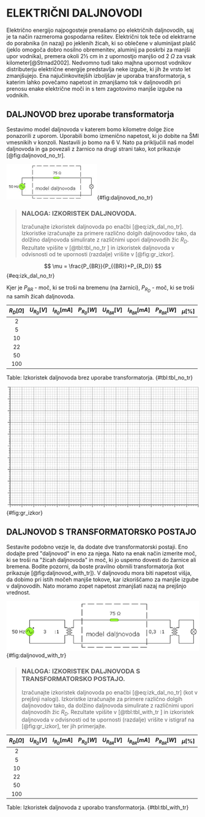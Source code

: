 # ELEKTRIČNI DALJNOVODI 

Električno energijo najpogosteje prenašamo po električnih daljnovodih, saj je ta način razmeroma gospodarna rešitev. Električni tok teče od elektrarne do porabnika (in nazaj) po jeklenih žicah, ki so oblečene v aluminijast plašč (jeklo omogoča dobro nosilno obremenitev, aluminij pa poskrbi za manjši
upor vodnika), premera okoli 2½ cm in z upornostjo manjšo od 2 $\Omega$ za vsak kilometer[@Strnad2002]. Nedvomno tudi tako majhna upornost vodnikov distributerju električne energije predstavlja neke izgube, ki jih že vrsto let zmanjšujejo. Ena najučinkovitejših izboljšav je uporaba transformatorja, s katerim lahko povečamo napetost in zmanjšamo tok v daljnovodih pri prenosu enake električne moči in s tem zagotovimo manjše izgube na vodnikih.

## DALJNOVOD brez uporabe transformatorja

Sestavimo model daljnovoda v katerem bomo kilometre dolge žice ponazorili z uporom. Uporabili bomo izmenično napetost, ki jo dobite na ŠMI vmesnikih v konzoli. Nastavili jo bomo na 6 V. Nato pa priključili naš model daljnovoda in ga povezali z žarnico na drugi strani tako, kot prikazuje [@fig:daljnovod_no_tr].

![Vezavna shema modela daljnovoda brez uporabe transformatorja.](./slike/11-model_dalnovoda.png){#fig:daljnovod_no_tr}

> ### NALOGA: IZKORISTEK DALJNOVODA.  
> Izračunajte izkoristek daljnovoda po enačbi [@eq:izk_dal_no_tr]. Izkoristke izračunajte za primere različno dolgih daljnovodov tako, da dolžino daljnovoda simulirate z različnimi upori daljnovodih žic $R_D$. Rezultate vpišite v [@tbl:tbl_no_tr ] in izkoristek daljnovoda v odvisnosti od te upornosti (razdalje) vrišite v [@fig:gr_izkor].

$$ \mu = \frac{P_{BR}}{P_{{BR}}+P_{R_D}} $${#eq:izk_dal_no_tr}

Kjer je $P_{BR}$ - moč, ki se troši na bremenu (na žarnici), $P_{R_D}$ - moč, ki se troši na samih žicah daljnovoda.

| $R_D[\Omega]$ | $U_{R_D}[V]$ | $I_{R_D}[mA]$ | $P_{R_D}[W]$ | $U_{R_{BR}}[V]$ | $I_{R_{BR}}[mA]$ | $P_{R_{BR}}[W]$ | $\mu [\%]$ |
|:-------------:|:------------:|---------------|--------------|-----------------|------------------|-----------------|------------|
|       2       |              |               |              |                 |                  |                 |            |
|       5       |              |               |              |                 |                  |                 |            |
|       10      |              |               |              |                 |                  |                 |            |
|       22      |              |               |              |                 |                  |                 |            |
|       50      |              |               |              |                 |                  |                 |            |
|      100      |              |               |              |                 |                  |                 |            |
Table: Izkoristek daljnovoda brez uporabe transformatorja. {#tbl:tbl_no_tr}

![Izkoristek dalnovoda v odvisnosti od upornosti dolnovodnih žic.](./slike/MrezaLin10x16.png){#fig:gr_izkor}

## DALJNOVOD S TRANSFORMATORSKO POSTAJO

Sestavite podobno vezje le, da dodate dve transformatorski postaji. Eno dodajte pred "daljnovod" in eno za njega. Nato na enak način izmerite moč, ki se troši na "žicah daljnovoda" in moč, ki jo uspemo dovesti do žarnice ali bremena. Bodite pozorni, da boste pravilno obrnili transformatorja (kot prikazuje [@fig:daljnovod_with_tr]). V daljnovodu mora biti napetost višja, da dobimo pri istih močeh manjše tokove, kar izkoriščamo za manjše izgube v daljnovodih. Nato moramo zopet napetost zmanjšati nazaj na prejšnjo vrednost.

![Model daljnovoda z uporabo transformatorja.](./slike/11-model-daljnovoda-trafo.png){#fig:daljnovod_with_tr}

> ### NALOGA: IZKORISTEK DALJNOVODA S TRANSFORMATORSKO POSTAJO.  
> Izračunajte izkoristek daljnovoda po enačbi [@eq:izk_dal_no_tr] (kot v prejšnji nalogi). Izkoristke izračunajte za primere različno dolgih daljnovodov tako, da dolžino daljnovoda simulirate z različnimi upori daljnovodih žic $R_D$. Rezultate vpišite v [@tbl:tbl_with_tr ] in izkoristek daljnovoda v odvisnosti od te upornosti (razdalje) vrišite v istigraf na [@fig:gr_izkor], ter jih primerjajte.

| $R_D[\Omega]$ | $U_{R_D}[V]$ | $I_{R_D}[mA]$ | $P_{R_D}[W]$ | $U_{R_{BR}}[V]$ | $I_{R_{BR}}[mA]$ | $P_{R_{BR}}[W]$ | $\mu [\%]$ |
|:-------------:|:------------:|---------------|--------------|-----------------|------------------|-----------------|------------|
|       2       |              |               |              |                 |                  |                 |            |
|       5       |              |               |              |                 |                  |                 |            |
|       10      |              |               |              |                 |                  |                 |            |
|       22      |              |               |              |                 |                  |                 |            |
|       50      |              |               |              |                 |                  |                 |            |
|      100      |              |               |              |                 |                  |                 |            |
Table: Izkoristek daljnovoda z uporabo transformatorja. {#tbl:tbl_with_tr}
